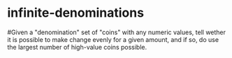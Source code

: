 # infinite-denominations
#Given a "denomination" set of "coins" with any numeric values, tell wether it is possible to make change evenly for a given amount, and if so, do use the largest number of high-value coins possible.
